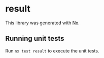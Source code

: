 # result

This library was generated with [Nx](https://nx.dev).

## Running unit tests

Run `nx test result` to execute the unit tests.
